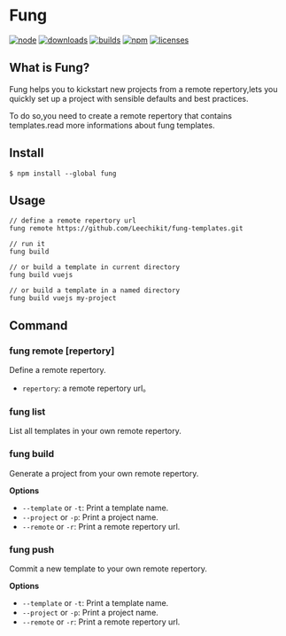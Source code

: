 # Fung

[![node][node]][node-url]
[![downloads][downloads]][downloads-url]
[![builds][builds]][builds-url]
[![npm][npm]][npm-url]
[![licenses][licenses]][licenses-url]

## What is Fung?

Fung helps you to kickstart new projects from a remote repertory,lets you quickly set up a project with sensible defaults and best practices.

To do so,you need to create a remote repertory that contains templates.read more informations about fung templates.

## Install

```
$ npm install --global fung
```

## Usage

```
// define a remote repertory url
fung remote https://github.com/Leechikit/fung-templates.git

// run it
fung build

// or build a template in current directory
fung build vuejs

// or build a template in a named directory
fung build vuejs my-project
```

## Command

### fung remote [repertory]
Define a remote repertory.

* `repertory`: a remote repertory url。

### fung list
List all templates in your own remote repertory.

### fung build
Generate a project from your own remote repertory.

**Options**

* `--template` or `-t`: Print a template name.
* `--project` or `-p`: Print a project name.
* `--remote` or `-r`: Print a remote repertory url.

### fung push
Commit a new template to your own remote repertory.

**Options**

* `--template` or `-t`: Print a template name.
* `--project` or `-p`: Print a project name.
* `--remote` or `-r`: Print a remote repertory url.

[npm]: https://img.shields.io/npm/v/fung.svg
[npm-url]: https://npmjs.com/package/fung

[node]: https://img.shields.io/node/v/fung.svg
[node-url]: https://nodejs.org

[downloads]: https://img.shields.io/npm/dm/fung.svg
[downloads-url]: https://www.npmjs.com/package/fung

[builds]: https://api.travis-ci.org/Leechikit/fung.svg?branch=master
[builds-url]: https://travis-ci.org/Leechikit/fung

[licenses]: https://img.shields.io/npm/l/fung.svg
[licenses-url]: https://www.npmjs.com/package/fung